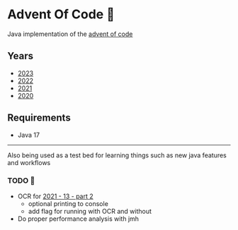 # Advent Of Code 🎅

Java implementation of the [advent of code](https://adventofcode.com/)

## Years

- [2023](/advent-of-code-2023)
- [2022](/advent-of-code-2022)
- [2021](/advent-of-code-2021)
- [2020](/advent-of-code-2020)

## Requirements

- Java 17

----

Also being used as a test bed for learning things such as new java features and workflows

### TODO 📝

- OCR for [2021 - 13 - part 2](/adventofcode.year2021/src/main/java/com/lewisbirks/adventofcode/day/Day13.java#L27)
    - optional printing to console
    - add flag for running with OCR and without
- Do proper performance analysis with jmh

